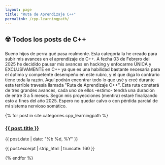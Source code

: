 ```yaml
---
layout: page
title: "Ruta de Aprendizaje C++"
permalink: /cpp-learningpath/  
---
```


<h2> ☢️ Todos los posts de C++</h2>

Bueno hijos de perra qué pasa realmente. Esta categoría la he creado para subir mis avances en el aprendizaje de C++. A fecha 03 de Febrero del 2025 he decidido pausar mis avances en hacking y enfocarme ÚNICA y EXCLUSIVAMENTE en C++ ya que es una habilidad bastante necesaria para el óptimo y competente desempeño en este rubro, y el que diga lo contrario tiene toda la razón. Aquí podrán encontrar todo lo que usé y creé durante esta terrible travesía llamada "Ruta de Aprendizaje C++". Esta ruta constará de tres grandes avances, cada uno de ellos -estimo- tendrá una duración de entre 3 a 5 meses. Según mis proyecciones (mentira) estaré finalizando esto a fines del año 2025. Espero no quedar calvo o con pérdida parcial de mi sistema nervioso somático.

{% for post in site.categories.cpp_learningpath %}
  <article>
    <h3><a href="{{ post.url }}">{{ post.title }}</a></h3>
    <time>{{ post.date | date: "%b %d, %Y" }}</time>
    <p>{{ post.excerpt | strip_html | truncate: 160 }}</p>
  </article>
{% endfor %}

